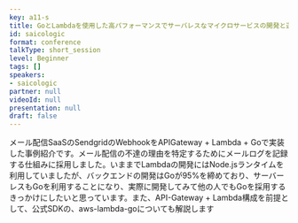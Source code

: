 ```yaml
---
key: a11-s
title: GoとLambdaを使用した高パフォーマンスでサーバレスなマイクロサービスの開発と運用
id: saicologic
format: conference
talkType: short_session
level: Beginner
tags: []
speakers:
- saicologic
partner: null
videoId: null
presentation: null
draft: false
---
```

メール配信SaaSのSendgridのWebhookをAPIGateway + Lambda + Goで実装した事例紹介です。メール配信の不達の理由を特定するためにメールログを記録する仕組みに採用しました。いままでLambdaの開発にはNode.jsランタイムを利用していましたが、バックエンドの開発はGoが95%を締めており、サーバーレスもGoを利用することになり、実際に開発してみて他の人でもGoを採用するきっかけにしたいと思っています。また、API-Gateway + Lambda構成を前提として、公式SDKの、aws-lambda-goについても解説します